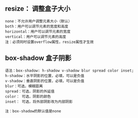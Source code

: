 ## resize： 调整盒子大小
    none：不允许用户调整元素大小（默认）
    both：用户可以调节元素的宽度和高度
    horizontal：用户可以调节元素的宽度
    vertical：用户可以调节元素的高度 
    注：必须同时设置overflow属性，resize属性才生效

## box-shadow 盒子阴影
    语法：box-shadow: h-shadow v-shadow blur spread color inset;
    h-shadow：水平阴影的位置，必填，可以是负值
    v-shadow：垂直阴影的位置，必填，可以是负值
    blur：可选，模糊距离
    spread：可选，阴影的外延值
    color： 可选，阴影的颜色
    inset： 可选，将外部阴影改为内部阴影

    注：box-shadow的默认值是none